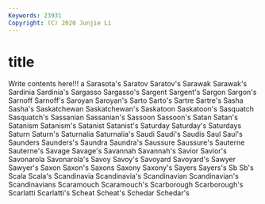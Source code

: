 ```yaml
---
Keywords: 23931
Copyright: (C) 2020 Junjie Li
---
```


# title

Write contents here!!!
a 
Sarasota's 
Saratov 
Saratov's 
Sarawak 
Sarawak's 
Sardinia
Sardinia's 
Sargasso 
Sargasso's 
Sargent 
Sargent's 
Sargon 
Sargon's 
Sarnoff 
Sarnoff's 
Saroyan
Saroyan's 
Sarto 
Sarto's 
Sartre 
Sartre's 
Sasha 
Sasha's 
Saskatchewan 
Saskatchewan's 
Saskatoon
Saskatoon's 
Sasquatch 
Sasquatch's 
Sassanian 
Sassanian's 
Sassoon 
Sassoon's 
Satan 
Satan's 
Satanism
Satanism's 
Satanist 
Satanist's 
Saturday 
Saturday's 
Saturdays 
Saturn 
Saturn's 
Saturnalia 
Saturnalia's
Saudi 
Saudi's 
Saudis 
Saul 
Saul's 
Saunders 
Saunders's 
Saundra 
Saundra's 
Saussure
Saussure's 
Sauterne 
Sauterne's 
Savage 
Savage's 
Savannah 
Savannah's 
Savior 
Savior's 
Savonarola
Savonarola's 
Savoy 
Savoy's 
Savoyard 
Savoyard's 
Sawyer 
Sawyer's 
Saxon 
Saxon's 
Saxons
Saxony 
Saxony's 
Sayers 
Sayers's 
Sb 
Sb's 
Scala 
Scala's 
Scandinavia 
Scandinavia's
Scandinavian 
Scandinavian's 
Scandinavians 
Scaramouch 
Scaramouch's 
Scarborough 
Scarborough's 
Scarlatti 
Scarlatti's 
Scheat
Scheat's 
Schedar 
Schedar's 
